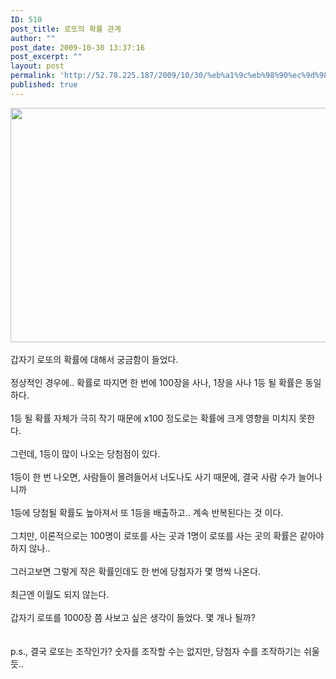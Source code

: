 ```yaml
---
ID: 510
post_title: 로또의 확률 관계
author: ""
post_date: 2009-10-30 13:37:16
post_excerpt: ""
layout: post
permalink: 'http://52.78.225.187/2009/10/30/%eb%a1%9c%eb%98%90%ec%9d%98-%ed%99%95%eb%a5%a0-%ea%b4%80%ea%b3%84/'
published: true
---
```

<img src="http://52.78.225.187/wp-content/uploads/1/2059918490.jpg" width="558" height="375" />

<div><br></div>

<div>갑자기 로또의 확률에 대해서 궁금함이 들었다.</div>

<div><br></div>

<div>정상적인 경우에.. 확률로 따지면 한 번에 100장을 사나, 1장을 사나 1등 될 확률은 동일하다.</div>

<div><br></div>

<div>1등 될 확률 자체가 극히 작기 때문에 x100 정도로는 확률에 크게 영향을 미치지 못한다.</div>

<div><br></div>

<div>그런데, 1등이 많이 나오는 당첨점이 있다.</div>

<div><br></div>

<div>1등이 한 번 나오면, 사람들이 몰려들어서 너도나도 사기 때문에, 결국 사람 수가 늘어나니까</div>

<div><br></div>

<div>1등에 당첨될 확률도 높아져서 또 1등을 배출하고.. 계속 반복된다는 것 이다.</div>

<div><br></div>

<div>그치만, 이론적으로는 100명이 로또를 사는 곳과 1명이 로또를 사는 곳의 확률은 같아야 하지 않나..</div>

<div><br></div>

<div>그러고보면 그렇게 작은 확률인데도 한 번에 당첨자가 몇 명씩 나온다.</div>

<div><br></div>

<div>최근엔 이월도 되지 않는다.</div>

<div><br></div>

<div>갑자기 로또를 1000장 쯤 사보고 싶은 생각이 들었다. 몇 개나 될까?</div>

<div><br></div>

<div><br></div>

<div>p.s., 결국 로또는 조작인가? 숫자를 조작할 수는 없지만, 당첨자 수를 조작하기는 쉬울 듯..</div>